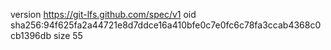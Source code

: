 version https://git-lfs.github.com/spec/v1
oid sha256:94f625fa2a44721e8d7ddce16a410bfe0c7e0fc6c78fa3ccab4368c0cb1396db
size 55
